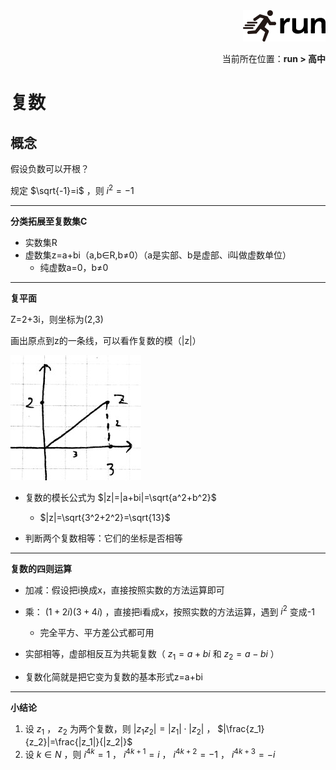 <div align="right"><a href="https://github.com/YuXiang187/run"><img src="./assets/run.png"></a></div>
<p align="right">当前所在位置：<strong>run > 高中</strong></p>

# 复数

## 概念

假设负数可以开根？

规定 $\sqrt{-1}=i$ ，则 $i^2=-1$

---

**分类拓展至复数集C**

* 实数集R
* 虚数集z=a+bi（a,b∈R,b≠0）（a是实部、b是虚部、i叫做虚数单位）
  * 纯虚数a=0，b≠0
  

---

**复平面**

Z=2+3i，则坐标为(2,3)

画出原点到z的一条线，可以看作复数的模（|z|）

![](./assets/3.jpg)

* 复数的模长公式为 $|z|=|a+bi|=\sqrt{a^2+b^2}$
  * $|z|=\sqrt{3^2+2^2}=\sqrt{13}$

* 判断两个复数相等：它们的坐标是否相等

---

**复数的四则运算**

* 加减：假设把i换成x，直接按照实数的方法运算即可
* 乘： $(1+2i)(3+4i)$ ，直接把i看成x，按照实数的方法运算，遇到 $i^2$ 变成-1
  * 完全平方、平方差公式都可用

* 实部相等，虚部相反互为共轭复数（ $z_1=a+bi$ 和 $z_2=a-bi$ ）
* 复数化简就是把它变为复数的基本形式z=a+bi

---

**小结论**

1. 设 $z_1$ ， $z_2$ 为两个复数，则 $|z_1z_2|=|z_1|\cdot |z_2|$ ， $|\frac{z_1}{z_2}|=\frac{|z_1|}{|z_2|}$
2. 设 $k\in N$ ，则 $i^{4k} = 1$ ， $i^{4k+1} = i$ ， $i^{4k+2} = -1$ ， $i^{4k+3} = -i$